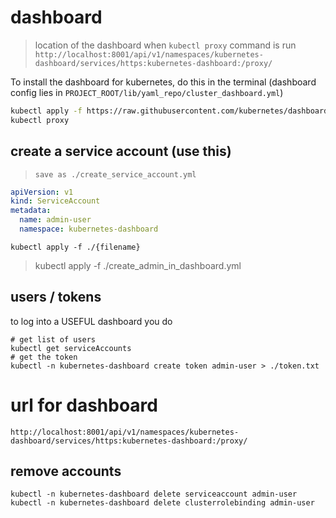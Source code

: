 # dashboard

> location of the dashboard when `kubectl proxy` command is run
>`http://localhost:8001/api/v1/namespaces/kubernetes-dashboard/services/https:kubernetes-dashboard:/proxy/`

To install the dashboard for kubernetes, do this in the terminal (dashboard config lies in `PROJECT_ROOT/lib/yaml_repo/cluster_dashboard.yml`)

```bash
kubectl apply -f https://raw.githubusercontent.com/kubernetes/dashboard/v2.5.0/aio/deploy/recommended.yaml
kubectl proxy
```


## create a service account (use this)

>`save as ./create_service_account.yml`
```yaml
apiVersion: v1
kind: ServiceAccount
metadata:
  name: admin-user
  namespace: kubernetes-dashboard
```
    kubectl apply -f ./{filename}

> kubectl apply -f ./create_admin_in_dashboard.yml 

## users / tokens

to log into a USEFUL dashboard
you do 

    # get list of users
    kubectl get serviceAccounts
    # get the token
    kubectl -n kubernetes-dashboard create token admin-user > ./token.txt

# url for dashboard

    http://localhost:8001/api/v1/namespaces/kubernetes-dashboard/services/https:kubernetes-dashboard:/proxy/

## remove accounts
    
    kubectl -n kubernetes-dashboard delete serviceaccount admin-user
    kubectl -n kubernetes-dashboard delete clusterrolebinding admin-user

